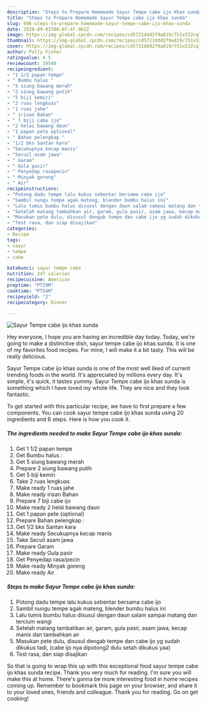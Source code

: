 ```yaml
---
description: "Steps to Prepare Homemade Sayur Tempe cabe ijo khas sunda"
title: "Steps to Prepare Homemade Sayur Tempe cabe ijo khas sunda"
slug: 606-steps-to-prepare-homemade-sayur-tempe-cabe-ijo-khas-sunda
date: 2020-09-01T06:07:47.962Z
image: https://img-global.cpcdn.com/recipes/cd5721ddd2f9a819/751x532cq70/sayur-tempe-cabe-ijo-khas-sunda-foto-resep-utama.jpg
thumbnail: https://img-global.cpcdn.com/recipes/cd5721ddd2f9a819/751x532cq70/sayur-tempe-cabe-ijo-khas-sunda-foto-resep-utama.jpg
cover: https://img-global.cpcdn.com/recipes/cd5721ddd2f9a819/751x532cq70/sayur-tempe-cabe-ijo-khas-sunda-foto-resep-utama.jpg
author: Polly Fisher
ratingvalue: 4.5
reviewcount: 19540
recipeingredient:
- "1 1/2 papan tempe"
- " Bumbu halus "
- "5 siung bawang merah"
- "2 siung bawang putih"
- "5 biji kemiri"
- "2 ruas lengkuas"
- "1 ruas jahe"
- " irisan Bahan"
- " 7 biji cabe ijo"
- "2 helai bawang daun"
- "1 papan pete optional"
- " Bahan pelengkap "
- "1/2 bks Santan kara"
- "Secukupnya kecap manis"
- "Secuil asam jawa"
- " Garam"
- " Gula pasir"
- " Penyedap rasapecin"
- " Minyak goreng"
- " Air"
recipeinstructions:
- "Potong dadu tempe lalu kukus sebentar bersama cabe ijo"
- "Sambil nungu tempe agak mateng, blender bumbu halus ini"
- "Lalu tumis bumbu halus disusul dengan daun salam sampai matang dan tercium wangi"
- "Setelah matang tambahkan air, garam, gula pasir, asam jawa, kecap manis dan tambahkan air"
- "Masukan pete dulu, disusul dengab tempe dan cabe ijo yg sudah dikukus tadi, (cabe ijo nya dipotong2 dulu setah dikukus yaa)"
- "Test rasa, dan siap disajikan"
categories:
- Recipe
tags:
- sayur
- tempe
- cabe

katakunci: sayur tempe cabe 
nutrition: 247 calories
recipecuisine: American
preptime: "PT29M"
cooktime: "PT54M"
recipeyield: "2"
recipecategory: Dinner

---
```



![Sayur Tempe cabe ijo khas sunda](https://img-global.cpcdn.com/recipes/cd5721ddd2f9a819/751x532cq70/sayur-tempe-cabe-ijo-khas-sunda-foto-resep-utama.jpg)

Hey everyone, I hope you are having an incredible day today. Today, we're going to make a distinctive dish, sayur tempe cabe ijo khas sunda. It is one of my favorites food recipes. For mine, I will make it a bit tasty. This will be really delicious.

Sayur Tempe cabe ijo khas sunda is one of the most well liked of current trending foods in the world. It's appreciated by millions every day. It's simple, it's quick, it tastes yummy. Sayur Tempe cabe ijo khas sunda is something which I have loved my whole life. They are nice and they look fantastic.




To get started with this particular recipe, we have to first prepare a few components. You can cook sayur tempe cabe ijo khas sunda using 20 ingredients and 6 steps. Here is how you cook it.

<!--inarticleads1-->

##### The ingredients needed to make Sayur Tempe cabe ijo khas sunda:

1. Get 1 1/2 papan tempe
1. Get  Bumbu halus :
1. Get 5 siung bawang merah
1. Prepare 2 siung bawang putih
1. Get 5 biji kemiri
1. Take 2 ruas lengkuas
1. Make ready 1 ruas jahe
1. Make ready  irisan Bahan
1. Prepare  7 biji cabe ijo
1. Make ready 2 helai bawang daun
1. Get 1 papan pete (optional)
1. Prepare  Bahan pelengkap :
1. Get 1/2 bks Santan kara
1. Make ready Secukupnya kecap manis
1. Take Secuil asam jawa
1. Prepare  Garam
1. Make ready  Gula pasir
1. Get  Penyedap rasa/pecin
1. Make ready  Minyak goreng
1. Make ready  Air




<!--inarticleads2-->

##### Steps to make Sayur Tempe cabe ijo khas sunda:

1. Potong dadu tempe lalu kukus sebentar bersama cabe ijo
1. Sambil nungu tempe agak mateng, blender bumbu halus ini
1. Lalu tumis bumbu halus disusul dengan daun salam sampai matang dan tercium wangi
1. Setelah matang tambahkan air, garam, gula pasir, asam jawa, kecap manis dan tambahkan air
1. Masukan pete dulu, disusul dengab tempe dan cabe ijo yg sudah dikukus tadi, (cabe ijo nya dipotong2 dulu setah dikukus yaa)
1. Test rasa, dan siap disajikan




So that is going to wrap this up with this exceptional food sayur tempe cabe ijo khas sunda recipe. Thank you very much for reading. I'm sure you will make this at home. There's gonna be more interesting food in home recipes coming up. Remember to bookmark this page on your browser, and share it to your loved ones, friends and colleague. Thank you for reading. Go on get cooking!
